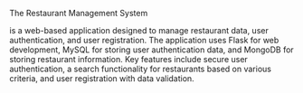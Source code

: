 The Restaurant Management System

is a web-based application designed to manage restaurant data, user authentication, and user registration. The application uses Flask for web development, MySQL for storing user authentication data, and MongoDB for storing restaurant information. Key features include secure user authentication, a search functionality for restaurants based on various criteria, and user registration with data validation.
